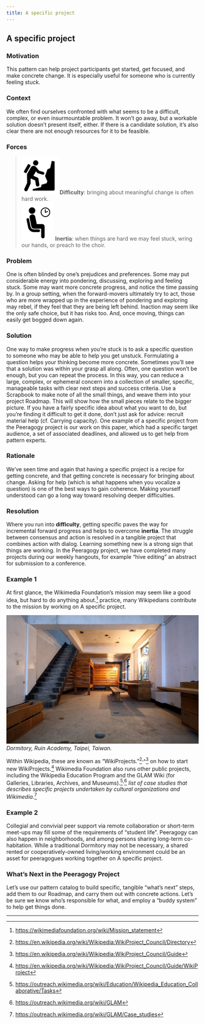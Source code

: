 ```yaml
---
title: A specific project 
---
```


## A specific project 

### Motivation 

This pattern can help project participants get started, get focused, and
make concrete change. It is especially useful for someone who is
currently feeling stuck.

### Context 

We often find ourselves confronted with what seems to be a difficult,
complex, or even insurmountable problem. It won’t go away, but a
workable solution doesn’t present itself, either. If there is a
candidate solution, it’s also clear there are not enough resources for
it to be feasible.

### Forces 

> ![image](https://raw.githubusercontent.com/Peeragogy/Peeragogy.github.io/master/images/difficulty.png) **Difficulty**: bringing about meaningful change is often hard work.  
> ![image](https://raw.githubusercontent.com/Peeragogy/Peeragogy.github.io/master/images/inertia.png) **Inertia**: when things are hard we may feel stuck, wring our hands, or preach to the choir.

### Problem 

One is often blinded by one’s prejudices and preferences. Some may put
considerable energy into pondering, discussing, exploring and feeling
stuck. Some may want more concrete progress, and notice the time passing
by. In a group setting, when the forward-movers ultimately try to act,
those who are more wrapped up in the experience of pondering and
exploring may rebel, if they feel that they are being left behind.
Inaction may seem like the only safe choice, but it has risks too. And,
once moving, things can easily get bogged down again.

### Solution 

One way to make progress when you’re stuck is to ask a specific question
to someone who may be able to help you get unstuck. Formulating a
question helps your thinking become more concrete. Sometimes you’ll see
that a solution was within your grasp all along. Often, one question
won’t be enough, but you can repeat the process. In this way, you can
reduce a large, complex, or ephemeral concern into a collection of
smaller, specific, manageable tasks with clear next steps and success
criteria. Use a <span><span>Scrapbook</span></span> to make note of all
the small things, and weave them into your project
<span><span>Roadmap</span></span>. This will show how the small pieces
relate to the bigger picture. If you have a fairly specific idea about
what you want to do, but you’re finding it difficult to get it done,
don’t just ask for advice: recruit material help
(cf. <span><span>Carrying capacity</span></span>). One example of a
specific project from the Peeragogy project is our work on this paper,
which had a specific target audience, a set of associated deadlines, and
allowed us to get help from pattern experts.

### Rationale 

We’ve seen time and again that having a specific project is a recipe for
getting concrete, and that getting concrete is necessary for bringing
about change. Asking for help (which is what happens when you vocalize a
question) is one of the best ways to gain coherence. Making yourself
understood can go a long way toward resolving deeper difficulties.

### Resolution 

Where you run into **difficulty**, getting specific paves the way for
incremental forward progress and helps to overcome **inertia**. The
struggle between consensus and action is resolved in a tangible project
that combines action with dialog. Learning something new is a strong
sign that things are working. In the Peeragogy project, we have
completed many projects during our weekly hangouts, for example “hive
editing” an abstract for submission to a conference.

### Example 1 

At first glance, the Wikimedia Foundation’s mission may seem like a good
idea, but hard to do anything about.[^fn1]
practice, many Wikipedians contribute to the mission by working on
<span><span>A specific project</span></span>.

![image](https://raw.githubusercontent.com/Peeragogy/Peeragogy.github.io/master/images/Ruin_Academy_Dorm.jpg)
*Dormitory, Ruin Academy, Taipei, Taiwan.*

Within Wikipedia, these are known as “WikiProjects.”[^fn2]<sup>,</sup>^[^fn3]
on how to start new WikiProjects.[^fn4]
Wikimedia Foundation also runs other public projects, including the
Wikipedia Education Program and the GLAM Wiki (for Galleries, Libraries,
Archives, and Museums).[^fn5]<sup>,</sup>[^fn6]
*list of case studies that describes specific projects undertaken by
cultural organizations and Wikimedia*.[^fn7]

### Example 2 

Collegial and convivial peer support via remote collaboration or
short-term meet-ups may fill some of the requirements of “student life”.
Peeragogy can also happen in neighborhoods, and among persons sharing
long-term co-habitation. While a traditional Dormitory may not be
necessary, a shared rented or cooperatively-owned living/working
environment could be an asset for peeragogues working together on
<span><span>A specific project</span></span>.

### What’s Next in the Peeragogy Project

Let’s use our pattern catalog to build specific, tangible “what’s next”
steps, add them to our <span><span>Roadmap</span></span>, and carry them
out with concrete actions. Let’s be sure we know who’s responsible for
what, and employ a “buddy system” to help get things done.

------------------------------------------------------------------------

[^fn1]: <https://wikimediafoundation.org/wiki/Mission_statement>

[^fn2]: <https://en.wikipedia.org/wiki/Wikipedia:WikiProject_Council/Directory>

[^fn3]: <https://en.wikipedia.org/wiki/Wikipedia:WikiProject_Council/Guide>

[^fn4]: <https://en.wikipedia.org/wiki/Wikipedia:WikiProject_Council/Guide/WikiProject>

[^fn5]: <https://outreach.wikimedia.org/wiki/Education/Wikipedia_Education_Collaborative/Tasks>

[^fn6]: <https://outreach.wikimedia.org/wiki/GLAM>

[^fn7]: <https://outreach.wikimedia.org/wiki/GLAM/Case_studies>
